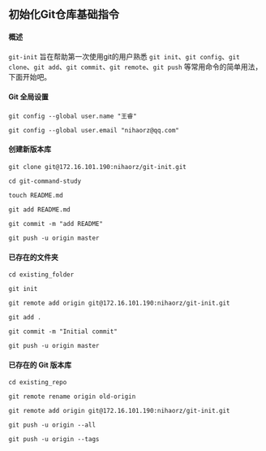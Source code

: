 ## 初始化Git仓库基础指令

#### 概述

`git-init` 旨在帮助第一次使用git的用户熟悉 `git init`、`git config`、`git clone`、`git add`、`git commit`、`git remote`、`git push` 等常用命令的简单用法，下面开始吧。



#### Git 全局设置

`git config --global user.name "王睿"`

`git config --global user.email "nihaorz@qq.com"`



#### 创建新版本库

`git clone git@172.16.101.190:nihaorz/git-init.git`

`cd git-command-study`

`touch README.md`

`git add README.md`

`git commit -m "add README"`

`git push -u origin master`



#### 已存在的文件夹

`cd existing_folder`

`git init`

`git remote add origin git@172.16.101.190:nihaorz/git-init.git`

`git add .`

`git commit -m "Initial commit"`

`git push -u origin master`



#### 已存在的 Git 版本库

`cd existing_repo`

`git remote rename origin old-origin`

`git remote add origin git@172.16.101.190:nihaorz/git-init.git`

`git push -u origin --all`

`git push -u origin --tags`